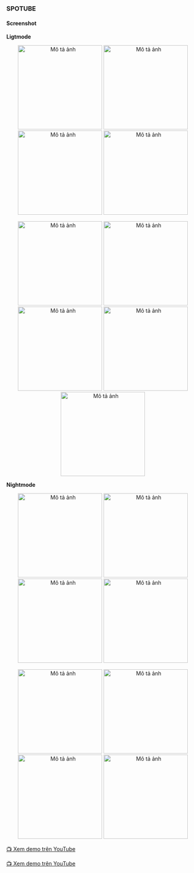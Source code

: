 ### SPOTUBE


#### Screenshot

**Ligtmode**

<p align="center">
<img src="public/home_ads.jpg" alt="Mô tả ảnh" width="220"/>
<img src="public/home_light.jpg" alt="Mô tả ảnh" width="220"/>
<img src="public/home_light_3.jpg" alt="Mô tả ảnh" width="220"/>
<img src="public/home_light_2.jpg" alt="Mô tả ảnh" width="220"/>
</p>

<p align="center">
<img src="public/player.jpg" alt="Mô tả ảnh" width="220"/>
<img src="public/player_cmt.jpg" alt="Mô tả ảnh" width="220"/>
<img src="public/lyric.jpg" alt="Mô tả ảnh" width="220"/>
<img src="public/next.jpg" alt="Mô tả ảnh" width="220"/>
  <img src="public/cmt.jpg" alt="Mô tả ảnh" width="220"/>
</p>


**Nightmode**

<p align="center">
<img src="public/loading.jpg" alt="Mô tả ảnh" width="220"/>
<img src="public/home_night.jpg" alt="Mô tả ảnh" width="220"/>
<img src="public/home_night_2.jpg" alt="Mô tả ảnh" width="220"/>
<img src="public/home_night_3.jpg" alt="Mô tả ảnh" width="220"/>
</p>

<p align="center">
<img src="public/option_collapse.jpg" alt="Mô tả ảnh" width="220"/>
<img src="public/option_expand.jpg" alt="Mô tả ảnh" width="220"/>
<img src="public/speed.jpg" alt="Mô tả ảnh" width="220"/>
<img src="public/cast.jpg" alt="Mô tả ảnh" width="220"/>
</p>


[📺 Xem demo trên YouTube](https://youtube.com/shorts/xRmVXrPHr58?si=2WmYSKgKGuXo8reI)

[📺 Xem demo trên YouTube](https://youtube.com/shorts/SpZR62ABnSE?si=j7hQd196B9muvO0j)

